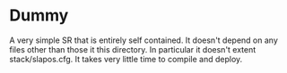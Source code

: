 # Dummy

A very simple SR that is entirely self contained.
It doesn't depend on any files other than those it this directory.
In particular it doesn't extent stack/slapos.cfg.
It takes very little time to compile and deploy.
